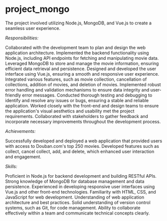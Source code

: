 # project_mongo
The project involved utilizing Node.js, MongoDB, and Vue.js to create a seamless user experience.

_Responsibilities:_

Collaborated with the development team to plan and design the web application architecture.
Implemented the backend functionality using Node.js, including API endpoints for fetching and manipulating movie data.
Leveraged MongoDB to store and manage the movie information, ensuring efficient data retrieval and persistence.
Designed and developed the user interface using Vue.js, ensuring a smooth and responsive user experience.
Integrated various features, such as movie collection, cancellation of collections, addition of movies, and deletion of movies.
Implemented robust error handling and validation mechanisms to ensure data integrity and user-friendly error messages.
Conducted thorough testing and debugging to identify and resolve any issues or bugs, ensuring a stable and reliable application.
Worked closely with the front-end and design teams to ensure the application's visual aesthetics and usability met the project requirements.
Collaborated with stakeholders to gather feedback and incorporate necessary improvements throughout the development process.

_Achievements:_

Successfully developed and deployed a web application that provided users with access to Douban.com's top 250 movies.
Developed features such as collect, cancel collect, add, and delete, which enhanced user interaction and engagement.

_Skills:_

Proficient in Node.js for backend development and building RESTful APIs.
Strong knowledge of MongoDB for database management and data persistence.
Experienced in developing responsive user interfaces using Vue.js and other front-end technologies.
Familiarity with HTML, CSS, and JavaScript for web development.
Understanding of web application architecture and best practices.
Solid understanding of version control systems, such as Git, for code management.
Ability to collaborate effectively within a team and communicate technical concepts clearly.
